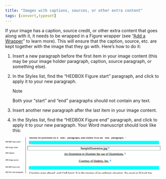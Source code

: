 ```yaml
---
title: "Images with captions, sources, or other extra content"
tags: [convert,typeset]
---
```

 
<html><body><section data-type="chapter" class="hsecchapter" data-hederis-type="hsecchapter" id="images-with-captions-etc" data-pi-attrs="id: images-with-captions-etc; data-tags: convert,typeset;" role="doc-chapter" data-tags="convert,typeset" data-author-name=" " data-book-title=" " title="Images with captions, sources, or other extra content"><p class="hblkp" data-hederis-type="hblkp" id="pGoOOOHax">If your image has a caption, source credit, or other extra content that goes along with it, it needs to be wrapped in a Figure wrapper (see &#8220;<a href="{% link _docs/add-a-wrapper.md %}" data-hederis-type="hspana" id="pCwKtLd3s"><span class="Hyperlink" data-hederis-type="hspnspan" id="pSE8jlfwG">Add a Wrapper</span></a>&#8221; to learn more). This will ensure that the caption, source, etc. are kept together with the image that they go with. Here&#8217;s how to do it:</p><ol class="hwprnumlist" data-hederis-type="hwprnumlist" id="py1FjkA6b"><li class="hblkoli" data-hederis-type="hblkoli" id="li7Lrr1OkP"><p class="hblkoli" data-hederis-type="hblklip" id="ph72Wg30m">Insert a new paragraph before the first item in your image content (this may be your image holder paragraph, caption, source paragraph, or something else).</p></li><li class="hblkoli" data-hederis-type="hblkoli" id="li5IsqTeKB"><p class="hblkoli" data-hederis-type="hblklip" id="pJvembZvY">In the Styles list, find the &#8220;HEDBOX Figure start&#8221; paragraph, and click to apply it to your new paragraph.</p><aside class="hwprbox box" data-hederis-type="hwprbox" id="pcZi0hEVQ" data-type="sidebar"><p class="hblktype" data-hederis-type="hblktype" id="pyn8bLeII">Note</p><p class="hblkp" data-hederis-type="hblkp" id="pUlbk67o4">Both your &#8220;start&#8221; and &#8220;end&#8221; paragraphs should not contain any text.</p></aside></li><li class="hblkoli" data-hederis-type="hblkoli" id="liaTRV6PLh"><p class="hblkoli" data-hederis-type="hblklip" id="pcxLrJIGS">Insert another new paragraph after the last item in your image content.</p></li><li class="hblkoli" data-hederis-type="hblkoli" id="liqMmxTxXm"><p class="hblkoli" data-hederis-type="hblklip" id="pNq0OCXbU">In the Styles list, find the &#8220;HEDBOX Figure end&#8221; paragraph, and click to apply it to your new paragraph. Your Word manuscript should look like this:</p></li></ol><img data-hederis-type="hblkimg" class="hblkimg" id="poTGhNonf" src="/images/image_2.png" data-img-src="/images/image_2.png"/></section></body></html>
